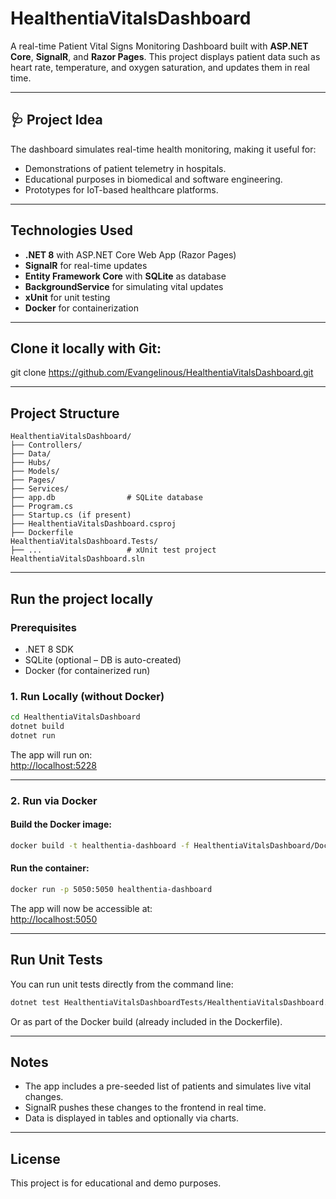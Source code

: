 
# HealthentiaVitalsDashboard

A real-time Patient Vital Signs Monitoring Dashboard built with **ASP.NET Core**, **SignalR**, and **Razor Pages**. This project displays patient data such as heart rate, temperature, and oxygen saturation, and updates them in real time.

---

## 🩺 Project Idea

The dashboard simulates real-time health monitoring, making it useful for:
- Demonstrations of patient telemetry in hospitals.
- Educational purposes in biomedical and software engineering.
- Prototypes for IoT-based healthcare platforms.

---

## Technologies Used

- **.NET 8** with ASP.NET Core Web App (Razor Pages)
- **SignalR** for real-time updates
- **Entity Framework Core** with **SQLite** as database
- **BackgroundService** for simulating vital updates
- **xUnit** for unit testing
- **Docker** for containerization

---
##  Clone it locally with Git:

git clone https://github.com/Evangelinous/HealthentiaVitalsDashboard.git

---

## Project Structure

```
HealthentiaVitalsDashboard/
├── Controllers/
├── Data/
├── Hubs/
├── Models/
├── Pages/
├── Services/
├── app.db                # SQLite database
├── Program.cs
├── Startup.cs (if present)
├── HealthentiaVitalsDashboard.csproj
├── Dockerfile
HealthentiaVitalsDashboard.Tests/
├── ...                   # xUnit test project
HealthentiaVitalsDashboard.sln
```

---

## Run the project locally

### Prerequisites
- .NET 8 SDK
- SQLite (optional – DB is auto-created)
- Docker (for containerized run)

### 1. Run Locally (without Docker)
```bash
cd HealthentiaVitalsDashboard
dotnet build
dotnet run
```

The app will run on:  
[http://localhost:5228](http://localhost:5228)

---

### 2. Run via Docker

#### Build the Docker image:
```bash
docker build -t healthentia-dashboard -f HealthentiaVitalsDashboard/Dockerfile .
```

#### Run the container:
```bash
docker run -p 5050:5050 healthentia-dashboard
```

The app will now be accessible at:  
[http://localhost:5050](http://localhost:5050)

---

## Run Unit Tests

You can run unit tests directly from the command line:

```bash
dotnet test HealthentiaVitalsDashboardTests/HealthentiaVitalsDashboard.Tests.csproj
```

Or as part of the Docker build (already included in the Dockerfile).

---

## Notes

- The app includes a pre-seeded list of patients and simulates live vital changes.
- SignalR pushes these changes to the frontend in real time.
- Data is displayed in tables and optionally via charts.

---

## License

This project is for educational and demo purposes.
